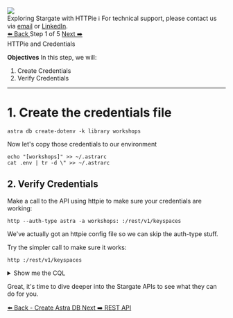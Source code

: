 <!-- TOP -->
<div class="top">
  <img src="https://datastax-academy.github.io/katapod-shared-assets/images/ds-academy-logo.svg" />
  <div class="scenario-title-section">
    <span class="scenario-title">Exploring Stargate with HTTPie</span>
    <span class="scenario-subtitle">ℹ️ For technical support, please contact us via <a href="mailto:kirsten.hunter@datastax.com">email</a> or <a href="https://linkedin.com/in/synedra">LinkedIn</a>.</span>
  </div>
</div>


<!-- NAVIGATION -->
<div id="navigation-top" class="navigation-top">
 <a href='command:katapod.loadPage?[{"step":"step1"}]' 
   class="btn btn-dark navigation-top-left">⬅️ Back
 </a>
<span class="step-count"> Step 1 of 5</span>
 <a href='command:katapod.loadPage?[{"step":"step3"}]' 
    class="btn btn-dark navigation-top-right">Next ➡️
  </a>
</div>

<div class="step-title">HTTPie and Credentials</div>

**Objectives**
In this step, we will:
1. Create Credentials
2. Verify Credentials

---

# 1. Create the credentials file

```
astra db create-dotenv -k library workshops
```

Now let's copy those credentials to our environment

```
echo "[workshops]" >> ~/.astrarc
cat .env | tr -d \" >> ~/.astrarc
```

## 2. Verify Credentials

Make a call to the API using httpie to make sure your credentials are working:

```
http --auth-type astra -a workshops: :/rest/v1/keyspaces
```

We've actually got an httpie config file so we can skip the auth-type stuff.

Try the simpler call to make sure it works:

```
http :/rest/v1/keyspaces
```

<details><summary>Show me the CQL</summary>
  
```
astra db cqlsh workshops -k library -e "desc keyspaces;"
```
  
</details>

Great, it's time to dive deeper into the Stargate APIs to see what they can do for you.

<!-- NAVIGATION -->
<div id="navigation-bottom" class="navigation-bottom">
 <a href='command:katapod.loadPage?[{"step":"step1"}]'
   class="btn btn-dark navigation-bottom-left">⬅️ Back - Create Astra DB
 </a>
 <a href='command:katapod.loadPage?[{"step":"step3"}]'
    class="btn btn-dark navigation-bottom-right">Next ➡️ REST API
  </a>
</div>
